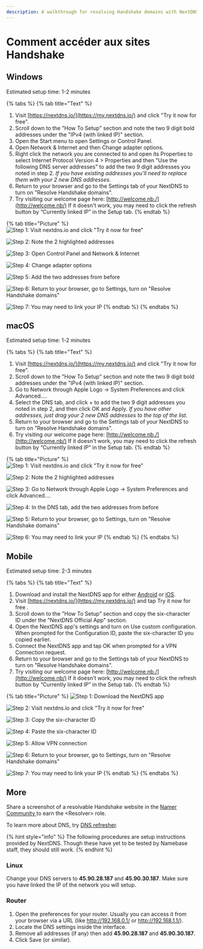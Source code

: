 ```yaml
---
description: A walkthrough for resolving Handshake domains with NextDNS.io
---
```


# Comment accéder aux sites Handshake

## Windows

Estimated setup time: 1-2 minutes

{% tabs %}
{% tab title="Text" %}
1. Visit [https://nextdns.io/](https://my.nextdns.io/) and click "Try it now for free".
2. Scroll down to the "How To Setup" section and note the two 9 digit bold addresses under the "IPv4 (with linked IP)" section.
3. Open the Start menu to open Settings or Control Panel.
4. Open Network & Internet and then Change adapter options.
5. Right click the network you are connected to and open its Properties to select Internet Protocol Version 4 > Properties and then "Use the following DNS server addresses" to add the two 9 digit addresses you noted in step 2. _If you have existing addresses you’ll need to replace them with your 2 new DNS addresses._
6. Return to your browser and go to the Settings tab of your NextDNS to turn on "Resolve Handshake domains".
7. Try visiting our welcome page here: [http://welcome.nb./](http://welcome.nb/) If it doesn't work, you may need to click the refresh button by “Currently linked IP” in the Setup tab.
{% endtab %}

{% tab title="Picture" %}
![Step 1: Visit nextdns.io and click "Try it now for free"](<../.gitbook/assets/Windows 1.png>)

![Step 2: Note the 2 highlighted addresses](<../.gitbook/assets/Windows 2.png>)

![Step 3: Open Control Panel and Network & Internet](<../.gitbook/assets/Windows 3.png>)

![Step 4: Change adapter options](<../.gitbook/assets/Windows 4.png>)

![Step 5: Add the two addresses from before](<../.gitbook/assets/Windows 5.png>)

![Step 6: Return to your browser, go to Settings, turn on "Resolve Handshake domains" ](<../.gitbook/assets/Windows 6.png>)

![Step 7: You may need to link your IP](<../.gitbook/assets/Windows 7.png>)
{% endtab %}
{% endtabs %}

## macOS

Estimated setup time: 1-2 minutes

{% tabs %}
{% tab title="Text" %}
1. Visit [https://nextdns.io/](https://my.nextdns.io/) and click "Try it now for free".
2. Scroll down to the "How To Setup" section and note the two 9 digit bold addresses under the "IPv4 (with linked IP)" section.
3. Go to Network through Apple Logo -> System Preferences and click Advanced....
4. Select the DNS tab, and click + to add the two 9 digit addresses you noted in step 2, and then click OK and Apply. _If you have other addresses, just drag your 2 new DNS addresses to the top of the list._
5. Return to your browser and go to the Settings tab of your NextDNS to turn on "Resolve Handshake domains".
6. Try visiting our welcome page here: [http://welcome.nb./](http://welcome.nb/) If it doesn't work, you may need to click the refresh button by “Currently linked IP” in the Setup tab.
{% endtab %}

{% tab title="Picture" %}
![Step 1: Visit nextdns.io and click "Try it now for free"](<../.gitbook/assets/macOS 1.png>)

![Step 2: Note the 2 highlighted addresses](<../.gitbook/assets/macOS 2.png>)

![Step 3: Go to Network through Apple Logo -> System Preferences and click Advanced.... ](<../.gitbook/assets/macOS 3.png>)

![Step 4: In the DNS tab, add the two addresses from before](<../.gitbook/assets/macOS 4.png>)

![Step 5: Return to your browser, go to Settings, turn on "Resolve Handshake domains" ](<../.gitbook/assets/macOS 5.png>)

![Step 6: You may need to link your IP](<../.gitbook/assets/macOS 6.png>)
{% endtab %}
{% endtabs %}

## Mobile

Estimated setup time: 2-3 minutes

{% tabs %}
{% tab title="Text" %}
1. Download and install the NextDNS app for either [Android](https://play.google.com/store/apps/details?id=io.nextdns.NextDNS) or [iOS](https://apps.apple.com/app/nextdns/id1463342498).
2. &#x20;Visit [https://nextdns.io/](https://my.nextdns.io/) and tap Try it now for free .
3. Scroll down to the "How To Setup" section and copy the six-character ID under the "NextDNS Official App" section.
4. Open the NextDNS app's settings and turn on Use custom configuration. When prompted for the Configuration ID, paste the six-character ID you copied earlier.
5. Connect the NextDNS app and tap OK when prompted for a VPN Connection request.
6. Return to your browser and go to the Settings tab of your NextDNS to turn on "Resolve Handshake domains".
7. Try visiting our welcome page here: [http://welcome.nb./](http://welcome.nb/) If it doesn't work, you may need to click the refresh button by “Currently linked IP” in the Setup tab.
{% endtab %}

{% tab title="Picture" %}
![Step 1: Download the NextDNS app ](<../.gitbook/assets/Mobile 1.PNG>)

![Step 2: Visit nextdns.io and click "Try it now for free"](<../.gitbook/assets/Mobile 2.PNG>)

![Step 3: Copy the six-character ID ](<../.gitbook/assets/Mobile 3.PNG>)

![Step 4: Paste the six-character ID](<../.gitbook/assets/Mobile 4.PNG>)

![Step 5: Allow VPN connection](<../.gitbook/assets/Mobile 5.PNG>)

![Step 6: Return to your browser, go to Settings, turn on "Resolve Handshake domains" ](<../.gitbook/assets/Mobile 6.PNG>)

![Step 7: You may need to link your IP](<../.gitbook/assets/Mobile 7.png>)
{% endtab %}
{% endtabs %}

## More

Share a screenshot of a resolvable Handshake website in the [Namer Community ](https://discord.gg/BrApKfA)to earn the \<Resolver> role.

To learn more about DNS, try [DNS refresher](../about-handshake/dns-refresher.md).

{% hint style="info" %}
The following procedures are setup instructions provided by NextDNS. Though these have yet to be tested by Namebase staff, they should still work.&#x20;
{% endhint %}

### Linux

Change your DNS servers to **45.90.28.187** and **45.90.30.187**. Make sure you have linked the IP of the network you will setup.

### Router

1. Open the preferences for your router. Usually you can access it from your browser via a URL (like http://192.168.0.1/ or http://192.168.1.1/).
2. Locate the DNS settings inside the interface.
3. Remove all addresses (if any) then add **45.90.28.187** and **45.90.30.187**.
4. Click Save (or similar).

